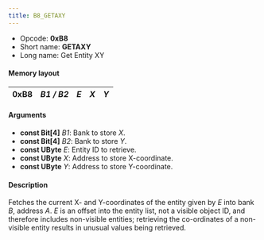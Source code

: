 ```yaml
---
title: B8_GETAXY
---
```


- Opcode: **0xB8**
- Short name: **GETAXY**
- Long name: Get Entity XY

#### Memory layout

| 0xB8 | *B1 / B2* | *E* | *X* | *Y* |
|------|-----------|-----|-----|-----|

#### Arguments

- **const Bit\[4\]** *B1*: Bank to store *X*.
- **const Bit\[4\]** *B2*: Bank to store *Y*.
- **const UByte** *E*: Entity ID to retrieve.
- **const UByte** *X*: Address to store X-coordinate.
- **const UByte** *Y*: Address to store Y-coordinate.

#### Description

Fetches the current X- and Y-coordinates of the entity given by *E* into bank *B*, address *A*. *E* is an offset into the entity list, not a visible object ID, and therefore includes non-visible entities; retrieving the co-ordinates of a non-visible entity results in unusual values being retrieved.
